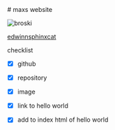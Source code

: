 <html>
# maxs website


![broski](https://i.ytimg.com/vi/DXhW2Sww380/maxresdefault.jpg)

[edwinnsphinxcat](https://skuxdlx.github.io/edwinnsphinxcat/)

checklist

 - [x] github
       
 - [x] repository
       
 - [x] image
       
 - [x] link to hello world
       
 - [x] add to index html of hello world


</html>
